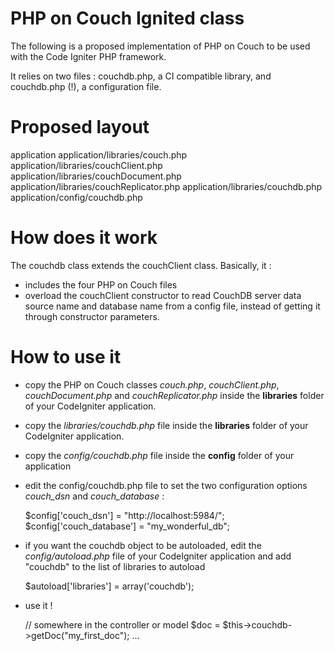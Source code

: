 PHP on Couch Ignited class
==========================

The following is a proposed implementation of PHP on Couch to be used with the Code Igniter PHP framework.

It relies on two files : couchdb.php, a CI compatible library, and couchdb.php (!), a configuration file.

Proposed layout
===============

application
application/libraries/couch.php
application/libraries/couchClient.php
application/libraries/couchDocument.php
application/libraries/couchReplicator.php
application/libraries/couchdb.php
application/config/couchdb.php

How does it work
================

The couchdb class extends the couchClient class. Basically, it :
- includes the four PHP on Couch files
- overload the couchClient constructor to read CouchDB server data source name and database name from a config file, instead of getting it through constructor parameters.

How to use it
=============

- copy the PHP on Couch classes *couch.php*, *couchClient.php*, *couchDocument.php* and *couchReplicator.php* inside the **libraries** folder of your CodeIgniter application.
- copy the *libraries/couchdb.php* file inside the **libraries** folder of your CodeIgniter application.
- copy the *config/couchdb.php* file inside the **config** folder of your application
- edit the config/couchdb.php file to set the two configuration options *couch_dsn* and *couch_database* :


    $config['couch_dsn'] = "http://localhost:5984/";
    $config['couch_database'] = "my_wonderful_db";


- if you want the couchdb object to be autoloaded, edit the *config/autoload.php* file of your CodeIgniter application and add "couchdb" to the list of libraries to autoload


    $autoload['libraries'] = array('couchdb');


- use it !



    // somewhere in the controller or model
    $doc = $this->couchdb->getDoc("my_first_doc");
    ...





